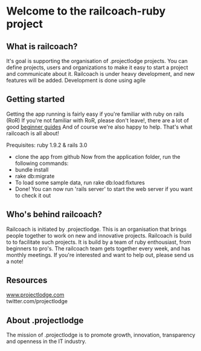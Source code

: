 Welcome to the railcoach-ruby project
=====================================

What is railcoach?
-------------------------------
It's goal is supporting the organisation of .projectlodge projects. You can define projects, users and organizations to make it easy to start a project and communicate about it. Railcoach is under heavy development, and new features will be added. Development is done using agile 

Getting started
-------------------------------
Getting the app running is fairly easy if you're familiar with ruby on rails (RoR) 
If you're not familiar with RoR, please don't leave!, there are a lot of good [beginner guides](http://www.codeschool.com/courses/rails-for-zombies) And of course we're also happy to help. That's what railcoach is all about!

Prequisites: ruby 1.9.2 & rails 3.0  
* clone the app from github 
Now from the application folder, run the following commands:  
* bundle install
* rake db:migrate
* To load some sample data, run rake db:load:fixtures
* Done! You can now run 'rails server' to start the web server if you want to check it out

Who's behind railcoach?
-------------------------------
Railcoach is initiated by .projectlodge. This is an organisation that brings people together to work on new and innovative projects. Railcoach is build to to facilitate such projects. It is build by a team of ruby enthousiast, from beginners to pro's. The railcoach team gets together every week, and has monthly meetings. If you're interested and want to help out, please send us a note!

Resources
------------------------------
www.projectlodge.com  
twitter.com/projectlodge


About .projectlodge
------------------------------
The mission of .projectlodge is to promote growth, innovation, transparency and openness in the IT industry. 